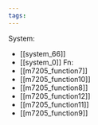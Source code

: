 ```yaml
---
tags:
---
```

System:
- [[system_66]]
- [[system_0]]
Fn:
- [[m7205_function7]]
- [[m7205_function10]]
- [[m7205_function8]]
- [[m7205_function12]]
- [[m7205_function11]]
- [[m7205_function9]]

